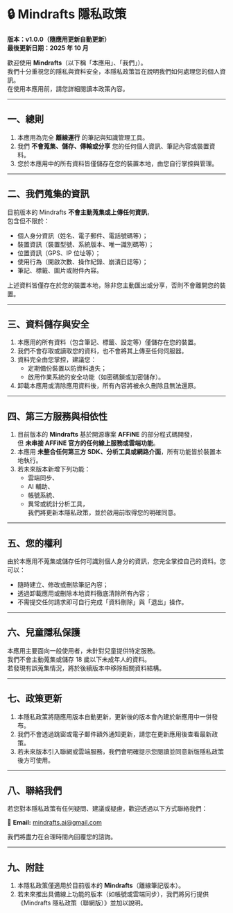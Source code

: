 # 🔒 Mindrafts 隱私政策

**版本：v1.0.0（隨應用更新自動更新）**  
**最後更新日期：2025 年 10 月**

歡迎使用 **Mindrafts**（以下稱「本應用」、「我們」）。  
我們十分重視您的隱私與資料安全，本隱私政策旨在說明我們如何處理您的個人資訊。  
在使用本應用前，請您詳細閱讀本政策內容。

---

## 一、總則

1. 本應用為完全 **離線運行** 的筆記與知識管理工具。
2. 我們 **不會蒐集、儲存、傳輸或分享** 您的任何個人資訊、筆記內容或裝置資料。
3. 您於本應用中的所有資料皆僅儲存在您的裝置本地，由您自行掌控與管理。

---

## 二、我們蒐集的資訊

目前版本的 Mindrafts **不會主動蒐集或上傳任何資訊**，  
包含但不限於：

- 個人身分資訊（姓名、電子郵件、電話號碼等）；
- 裝置資訊（裝置型號、系統版本、唯一識別碼等）；
- 位置資訊（GPS、IP 位址等）；
- 使用行為（開啟次數、操作紀錄、崩潰日誌等）；
- 筆記、標籤、圖片或附件內容。

上述資料皆僅存在於您的裝置本地，除非您主動匯出或分享，否則不會離開您的裝置。

---

## 三、資料儲存與安全

1. 本應用的所有資料（包含筆記、標籤、設定等）僅儲存在您的裝置。
2. 我們不會存取或讀取您的資料，也不會將其上傳至任何伺服器。
3. 資料完全由您掌控，建議您：
   - 定期備份裝置以防資料遺失；
   - 啟用作業系統的安全功能（如密碼鎖或加密儲存）。
4. 卸載本應用或清除應用資料後，所有內容將被永久刪除且無法還原。

---

## 四、第三方服務與相依性

1. 目前版本的 **Mindrafts** 基於開源專案 **AFFiNE** 的部分程式碼開發，  
   但 **未串接 AFFiNE 官方的任何線上服務或雲端功能**。
2. 本應用 **未整合任何第三方 SDK、分析工具或網路介面**，所有功能皆於裝置本地執行。
3. 若未來版本新增下列功能：
   - 雲端同步、
   - AI 輔助、
   - 帳號系統、
   - 異常或統計分析工具，  
     我們將更新本隱私政策，並於啟用前取得您的明確同意。

---

## 五、您的權利

由於本應用不蒐集或儲存任何可識別個人身分的資訊，您完全掌控自己的資料。您可以：

- 隨時建立、修改或刪除筆記內容；
- 透過卸載應用或刪除本地資料徹底清除所有內容；
- 不需提交任何請求即可自行完成「資料刪除」與「退出」操作。

---

## 六、兒童隱私保護

本應用主要面向一般使用者，未針對兒童提供特定服務。  
我們不會主動蒐集或儲存 18 歲以下未成年人的資料。  
若發現有誤蒐集情況，將於後續版本中移除相關資料結構。

---

## 七、政策更新

1. 本隱私政策將隨應用版本自動更新，更新後的版本會內建於新應用中一併發布。
2. 我們不會透過跳窗或電子郵件額外通知更新，請您在更新應用後查看最新政策。
3. 若未來版本引入聯網或雲端服務，我們會明確提示您閱讀並同意新版隱私政策後方可使用。

---

## 八、聯絡我們

若您對本隱私政策有任何疑問、建議或疑慮，歡迎透過以下方式聯絡我們：

📧 **Email:** mindrafts.ai@gmail.com

我們將盡力在合理時間內回覆您的諮詢。

---

## 九、附註

1. 本隱私政策僅適用於目前版本的 **Mindrafts**（離線筆記版本）。
2. 若未來推出具備線上功能的版本（如帳號或雲端同步），我們將另行提供《Mindrafts 隱私政策（聯網版）》並加以說明。
